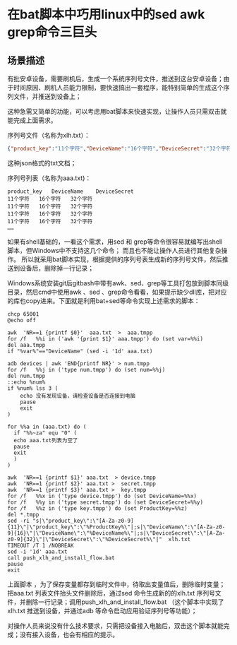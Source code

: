 # 在bat脚本中巧用linux中的sed awk grep命令三巨头

## 场景描述

有批安卓设备，需要刷机后，生成一个系统序列号文件，推送到这台安卓设备；由于时间原因、刷机人员能力限制，要快速搞出一套程序，能特别简单的生成这个序列文件，并推送到设备上；

这种急需又简单的功能，可以考虑用bat脚本来快速实现，让操作人员只需双击就能完成上面需求。

序列号文件（名称为xlh.txt）：

```json
{"product_key":"11个字符","DeviceName":"16个字符","DeviceSecret":"32个字符"}
```

这种json格式的txt文档；

序列号列表（名称为aaa.txt)：

```
product_key   DeviceName    DeviceSecret
11个字符   16个字符   32个字符
11个字符   16个字符   32个字符
11个字符   16个字符   32个字符
11个字符   16个字符   32个字符
……
```

如果有shell基础的，一看这个需求，用sed 和 grep等命令很容易就编写出shell 脚本，但Windows中不支持这几个命令； 而且也不能让操作人员进行其他复杂操作。 所以就采用bat脚本实现，根据提供的序列号表生成新的序列号文件，然后推送到设备后，删除掉一行记录；

Windows系统安装git后gitbash中带有awk、sed、grep等工具打包放到脚本同级目录，然后cmd中使用awk  、sed 、grep命令看看，如果提示缺少dll库，把对应的库也copy进来。下面就是利用bat+sed等命令实现上述需求的脚本：

```
chcp 65001
@echo off

awk  'NR==1 {printf $0}'  aaa.txt  >  aaa.tmpp
for /f   %%i in ('awk '{print $1}' aaa.tmpp') do (set var=%%i)
del aaa.tmpp
if "%var%"=="DeviceName" (sed -i '1d' aaa.txt)

adb devices | awk 'END{printf NR}' > num.tmpp
for /f   %%j in ('type num.tmpp') do (set num=%%j)
del num.tmpp
::echo %num%
if %num% lss 3 ( 
	echo 没有发现设备，请检查设备是否连接到电脑
	pause
	exit
)

for %%a in (aaa.txt) do (
  if "%%~za" equ "0" (
  echo aaa.txt列表为空了
  pause
  exit
  )
)

awk  'NR==1 {printf $1}' aaa.txt  > device.tmpp
awk  'NR==1 {printf $2}' aaa.txt >  secret.tmpp
awk  'NR==1 {printf $3}' aaa.txt >  key.tmpp
for /f   %%x in ('type device.tmpp') do (set DeviceName=%%x)
for /f   %%y in ('type secret.tmpp') do (set DeviceSecret=%%y)
for /f   %%z in ('type key.tmpp') do (set ProductKey=%%z)
del *.tmpp
sed -ri "s|\"product_key\":\"[A-Za-z0-9]{11}\"|\"product_key\":\"%ProductKey%\"|;s|\"DeviceName\":\"[A-Za-z0-9]{16}\"|\"DeviceName\":\"%DeviceName%\"|;s|\"DeviceSecret\":\"[A-Za-z0-9]{32}\"|\"DeviceSecret\":\"%DeviceSecret%\"|"  xlh.txt	
TIMEOUT /T 1 /NOBREAK
sed -i '1d' aaa.txt		  
call push_xlh_and_install_flow.bat
pause
exit
```

上面脚本 ，为了保存变量都存到临时文件中，待取出变量值后，删除临时变量；把aaa.txt 列表文件抬头文件删除后，通过sed 命令生成新的的xlh.txt 序列号文件，并删除一行记录；调用push_xlh_and_install_flow.bat （这个脚本中实现了xlh.txt 推送到设备，并通过adb 等命令启动应用验证序列号等功能）；

对操作人员来说没有什么技术要求，只需把设备接入电脑后，双击这个脚本就能完成；没有接入设备，也会有相应的提示。





